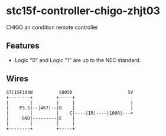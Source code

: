 # stc15f-controller-chigo-zhjt03
CHIGO air condition remote controller

## Features
* Logic "0" and Logic "1" are up to the NEC standard. 

## Wires
```
STC15F104W          S8050                     5V
+--------+         +-----+                     -
|        |         |     |                     | 
|    P3.5|--|4K7|--|B    |                     |
|        |         |    C|----|IR|----|100R|---+
|     GND|---------|E    |
|        |         |     |
+--------+         +-----+
